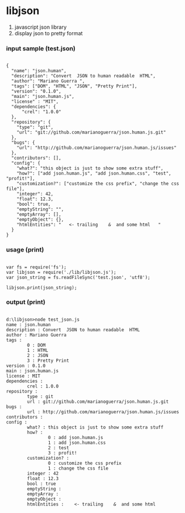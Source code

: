 # libjson
1. javascript json library
2. display json to pretty format 


### input sample (test.json)
<pre><code>
{
  "name": "json.human",
  "description": "Convert  JSON to human readable  HTML",
  "author": "Mariano Guerra <mariano@marianoguerra.org>",
  "tags": ["DOM", "HTML", "JSON", "Pretty Print"],
  "version": "0.1.0",
  "main": "json.human.js",
  "license" : "MIT",
  "dependencies": {
      "crel": "1.0.0"
  },
  "repository": {
    "type": "git",
    "url": "git://github.com/marianoguerra/json.human.js.git"
  },
  "bugs": {
    "url": "http://github.com/marianoguerra/json.human.js/issues"
  },
  "contributors": [],
  "config": {
    "what?": "this object is just to show some extra stuff",
    "how?": ["add json.human.js", "add json.human.css", "test", "profit!"],
    "customization?": ["customize the css prefix", "change the css file"],
    "integer": 42,
    "float": 12.3,
    "bool": true,
    "emptyString": "",
    "emptyArray": [],
    "emptyObject": {},
    "htmlEntities": "   <- trailing <em>   & </em> and some html   "
  }
}
</code></pre>   


### usage (print)
<pre><code>
var fs = require('fs');
var libjson = require('./lib/libjson.js');
var json_string = fs.readFileSync('test.json', 'utf8');

libjson.print(json_string);
</code></pre>

### output (print)
<pre><code>
d:\libjson>node test_json.js
name : json.human
description : Convert  JSON to human readable  HTML
author : Mariano Guerra <mariano@marianoguerra.org>
tags :
        0 : DOM
        1 : HTML
        2 : JSON
        3 : Pretty Print
version : 0.1.0
main : json.human.js
license : MIT
dependencies :
        crel : 1.0.0
repository :
        type : git
        url : git://github.com/marianoguerra/json.human.js.git
bugs :
        url : http://github.com/marianoguerra/json.human.js/issues
contributors :
config :
        what? : this object is just to show some extra stuff
        how? :
                0 : add json.human.js
                1 : add json.human.css
                2 : test
                3 : profit!
        customization? :
                0 : customize the css prefix
                1 : change the css file
        integer : 42
        float : 12.3
        bool : true
        emptyString :
        emptyArray :
        emptyObject :
        htmlEntities :    <- trailing <em>   & </em> and some html

</code></pre>

